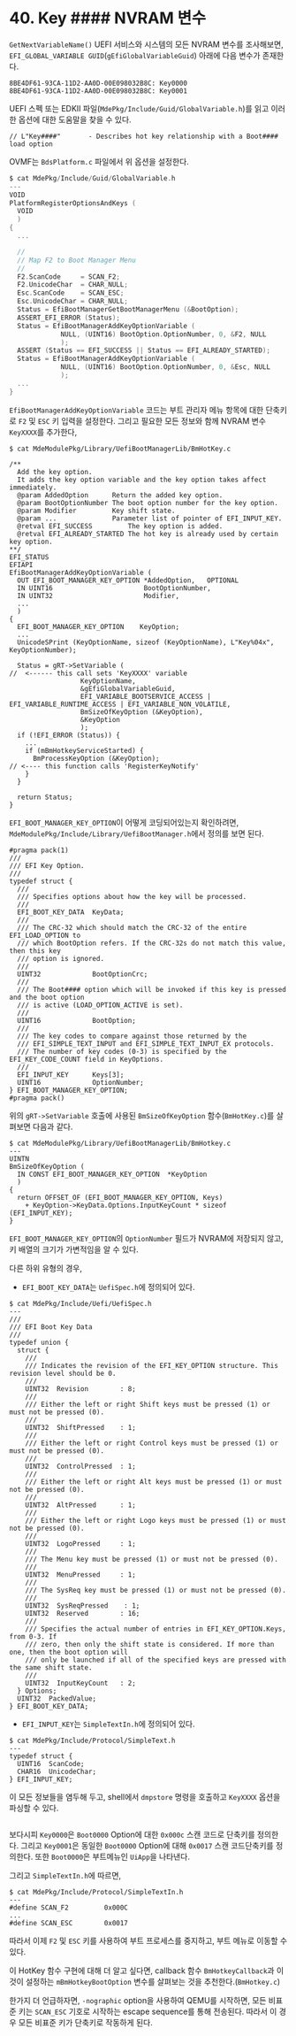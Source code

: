 # 40. Key #### NVRAM 변수

`GetNextVariableName()` UEFI 서비스와 시스템의 모든 NVRAM 변수를 조사해보면, `EFI_GLOBAL_VARIABLE GUID`(`gEfiGlobalVariableGuid`) 아래에 다음 변수가 존재한다.

```
8BE4DF61-93CA-11D2-AA0D-00E098032B8C: Key0000
8BE4DF61-93CA-11D2-AA0D-00E098032B8C: Key0001
```

UEFI 스펙 또는 EDKII 파일(`MdePkg/Include/Guid/GlobalVariable.h`)를 읽고 이러한 옵션에 대한 도움말을 찾을 수 있다.

```
// L"Key####"       - Describes hot key relationship with a Boot#### load option
```

OVMF는 `BdsPlatform.c` 파일에서 위 옵션을 설정한다.

```c
$ cat MdePkg/Include/Guid/GlobalVariable.h
---
VOID
PlatformRegisterOptionsAndKeys (
  VOID
  )
{
  ...

  //
  // Map F2 to Boot Manager Menu
  //
  F2.ScanCode     = SCAN_F2;
  F2.UnicodeChar  = CHAR_NULL;
  Esc.ScanCode    = SCAN_ESC;
  Esc.UnicodeChar = CHAR_NULL;
  Status = EfiBootManagerGetBootManagerMenu (&BootOption);
  ASSERT_EFI_ERROR (Status);
  Status = EfiBootManagerAddKeyOptionVariable (
             NULL, (UINT16) BootOption.OptionNumber, 0, &F2, NULL
             );
  ASSERT (Status == EFI_SUCCESS || Status == EFI_ALREADY_STARTED);
  Status = EfiBootManagerAddKeyOptionVariable (
             NULL, (UINT16) BootOption.OptionNumber, 0, &Esc, NULL
             );
  ...
}
```

`EfiBootManagerAddKeyOptionVariable` 코드는 부트 관리자 메뉴 항목에 대한 단축키로 `F2` 및 `ESC` 키 입력을 설정한다. 그리고 필요한 모든 정보와 함께 NVRAM 변수 `KeyXXXX`를 추가한다,

```
$ cat MdeModulePkg/Library/UefiBootManagerLib/BmHotKey.c

/**
  Add the key option.
  It adds the key option variable and the key option takes affect immediately.
  @param AddedOption      Return the added key option.
  @param BootOptionNumber The boot option number for the key option.
  @param Modifier         Key shift state.
  @param ...              Parameter list of pointer of EFI_INPUT_KEY.
  @retval EFI_SUCCESS         The key option is added.
  @retval EFI_ALREADY_STARTED The hot key is already used by certain key option.
**/
EFI_STATUS
EFIAPI
EfiBootManagerAddKeyOptionVariable (
  OUT EFI_BOOT_MANAGER_KEY_OPTION *AddedOption,   OPTIONAL
  IN UINT16                       BootOptionNumber,
  IN UINT32                       Modifier,
  ...
  )
{
  EFI_BOOT_MANAGER_KEY_OPTION    KeyOption;
  ...
  UnicodeSPrint (KeyOptionName, sizeof (KeyOptionName), L"Key%04x", KeyOptionNumber);

  Status = gRT->SetVariable (                                                              //  <------ this call sets 'KeyXXXX' variable
                  KeyOptionName,
                  &gEfiGlobalVariableGuid,
                  EFI_VARIABLE_BOOTSERVICE_ACCESS | EFI_VARIABLE_RUNTIME_ACCESS | EFI_VARIABLE_NON_VOLATILE,
                  BmSizeOfKeyOption (&KeyOption),
                  &KeyOption
                  );
  if (!EFI_ERROR (Status)) {
    ...
    if (mBmHotkeyServiceStarted) {
      BmProcessKeyOption (&KeyOption);			                                   // <---- this function calls 'RegisterKeyNotify'
    }
  }

  return Status;
}
```

`EFI_BOOT_MANAGER_KEY_OPTION`이 어떻게 코딩되어있는지 확인하려면, `MdeModulePkg/Include/Library/UefiBootManager.h`에서 정의를 보면 된다.

```
#pragma pack(1)
///
/// EFI Key Option.
///
typedef struct {
  ///
  /// Specifies options about how the key will be processed.
  ///
  EFI_BOOT_KEY_DATA  KeyData;
  ///
  /// The CRC-32 which should match the CRC-32 of the entire EFI_LOAD_OPTION to
  /// which BootOption refers. If the CRC-32s do not match this value, then this key
  /// option is ignored.
  ///
  UINT32             BootOptionCrc;
  ///
  /// The Boot#### option which will be invoked if this key is pressed and the boot option
  /// is active (LOAD_OPTION_ACTIVE is set).
  ///
  UINT16             BootOption;
  ///
  /// The key codes to compare against those returned by the
  /// EFI_SIMPLE_TEXT_INPUT and EFI_SIMPLE_TEXT_INPUT_EX protocols.
  /// The number of key codes (0-3) is specified by the EFI_KEY_CODE_COUNT field in KeyOptions.
  ///
  EFI_INPUT_KEY      Keys[3];
  UINT16             OptionNumber;
} EFI_BOOT_MANAGER_KEY_OPTION;
#pragma pack()
```

위의 `gRT->SetVariable` 호출에 사용된 `BmSizeOfKeyOption` 함수(`BmHotKey.c`)를 살펴보면 다음과 같다.

```
$ cat MdeModulePkg/Library/UefiBootManagerLib/BmHotkey.c
---
UINTN
BmSizeOfKeyOption (
  IN CONST EFI_BOOT_MANAGER_KEY_OPTION  *KeyOption
  )
{
  return OFFSET_OF (EFI_BOOT_MANAGER_KEY_OPTION, Keys)
    + KeyOption->KeyData.Options.InputKeyCount * sizeof (EFI_INPUT_KEY);
}
```

`EFI_BOOT_MANAGER_KEY_OPTION`의 `OptionNumber` 필드가 NVRAM에 저장되지 않고, 키 배열의 크기가 가변적임을 알 수 있다.

다른 하위 유형의 경우,

* `EFI_BOOT_KEY_DATA`는 `UefiSpec.h`에 정의되어 있다.

```
$ cat MdePkg/Include/Uefi/UefiSpec.h
---
///
/// EFI Boot Key Data
///
typedef union {
  struct {
    ///
    /// Indicates the revision of the EFI_KEY_OPTION structure. This revision level should be 0.
    ///
    UINT32  Revision        : 8;
    ///
    /// Either the left or right Shift keys must be pressed (1) or must not be pressed (0).
    ///
    UINT32  ShiftPressed    : 1;
    ///
    /// Either the left or right Control keys must be pressed (1) or must not be pressed (0).
    ///
    UINT32  ControlPressed  : 1;
    ///
    /// Either the left or right Alt keys must be pressed (1) or must not be pressed (0).
    ///
    UINT32  AltPressed      : 1;
    ///
    /// Either the left or right Logo keys must be pressed (1) or must not be pressed (0).
    ///
    UINT32  LogoPressed     : 1;
    ///
    /// The Menu key must be pressed (1) or must not be pressed (0).
    ///
    UINT32  MenuPressed     : 1;
    ///
    /// The SysReq key must be pressed (1) or must not be pressed (0).
    ///
    UINT32  SysReqPressed    : 1;
    UINT32  Reserved        : 16;
    ///
    /// Specifies the actual number of entries in EFI_KEY_OPTION.Keys, from 0-3. If
    /// zero, then only the shift state is considered. If more than one, then the boot option will
    /// only be launched if all of the specified keys are pressed with the same shift state.
    ///
    UINT32  InputKeyCount   : 2;
  } Options;
  UINT32  PackedValue;
} EFI_BOOT_KEY_DATA;
```

* `EFI_INPUT_KEY`는 `SimpleTextIn.h`에 정의되어 있다.

```
$ cat MdePkg/Include/Protocol/SimpleText.h
---
typedef struct {
  UINT16  ScanCode;
  CHAR16  UnicodeChar;
} EFI_INPUT_KEY;
```

이 모든 정보들을 염두해 두고, shell에서 `dmpstore` 명령을 호출하고 `KeyXXXX` 옵션을 파싱할 수 있다.

<figure><img src="../.gitbook/assets/image (2) (6).png" alt=""><figcaption></figcaption></figure>

보다시피 `Key0000`은 `Boot0000` Option에 대한 `0x000c` 스캔 코드로 단축키를 정의한다. 그리고 `Key0001`은 동일한 `Boot0000` Option에 대해 `0x0017` 스캔 코드단축키를 정의한다. 또한 `Boot0000`은 부트메뉴인 `UiApp`을 나타낸다.

그리고 `SimpleTextIn.h`에 따르면,

```
$ cat MdePkg/Include/Protocol/SimpleTextIn.h
---
#define SCAN_F2         0x000C
...
#define SCAN_ESC        0x0017
```

따라서 이제 `F2` 및 `ESC` 키를 사용하여 부트 프로세스를 중지하고, 부트 메뉴로 이동할 수 있다.

이 HotKey 함수 구현에 대해 더 알고 싶다면, callback 함수 `BmHotkeyCallback`과 이것이 설정하는 `mBmHotkeyBootOption` 변수를 살펴보는 것을 추천한다.(`BmHotkey.c`)

한가지 더 언급하자면, `-nographic` option을 사용하여 QEMU를 시작하면, 모든 비표준 키는 `SCAN_ESC` 기호로 시작하는 escape sequence를 통해 전송된다. 따라서 이 경우 모든 비표준 키가 단축키로 작동하게 된다.
